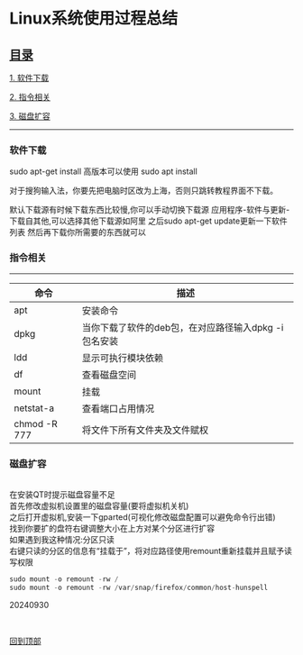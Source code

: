 # Linux系统使用过程总结

<a href="top">

## 目录

[1. 软件下载](#j1)

[2. 指令相关](#j2)

[3. 磁盘扩容](#j3)


---

### <span id="j1">软件下载</span>

sudo apt-get install
高版本可以使用
sudo apt install

对于搜狗输入法，你要先把电脑时区改为上海，否则只跳转教程界面不下载。

默认下载源有时候下载东西比较慢,你可以手动切换下载源
应用程序-软件与更新-下载自其他,可以选择其他下载源如阿里
之后sudo apt-get update更新一下软件列表
然后再下载你所需要的东西就可以


### <span id="j2">指令相关</span>

---
命令 | 描述
---|---
apt| 安装命令|
dpkg |当你下载了软件的deb包，在对应路径输入dpkg -i 包名安装
ldd |显示可执行模块依赖
df |查看磁盘空间
mount |挂载
netstat-a|查看端口占用情况
chmod -R  777 |将文件下所有文件夹及文件赋权


### <span id="j3">磁盘扩容</span>
<br>
在安装QT时提示磁盘容量不足
<br>首先修改虚拟机设置里的磁盘容量(要将虚拟机关机)
<br>之后打开虚拟机,安装一下gparted(可视化修改磁盘配置可以避免命令行出错)
<br>找到你要扩的盘符右键调整大小在上方对某个分区进行扩容
<br>如果遇到我这种情况:分区只读
<br>右键只读的分区的信息有“挂载于”，将对应路径使用remount重新挂载并且赋予读写权限

<br>

```cpp
sudo mount -o remount -rw /
sudo mount -o remount -rw /var/snap/firefox/common/host-hunspell  
```

20240930

<br>


[回到顶部](#top)



